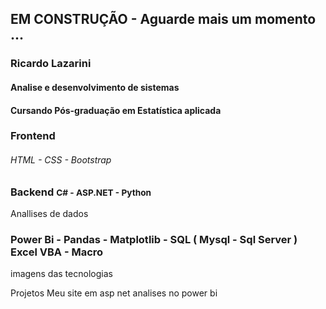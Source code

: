 
## EM CONSTRUÇÃO - Aguarde mais um momento ...

<h3>Ricardo Lazarini</h3>
<h4>Analise e desenvolvimento de sistemas</h4>
<h4> Cursando Pós-graduação em Estatística aplicada </h4>
<h3>Frontend <h6>HTML -  CSS - Bootstrap</h6></h3>


<h3>Backend <small> C# - ASP.NET - Python  </small></h3>



Anallises de dados
<h3> Power Bi - Pandas - Matplotlib - SQL ( Mysql - Sql Server ) Excel VBA - Macro </h3>

imagens das tecnologias

Projetos
Meu site em asp net
analises no power bi
